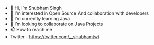 - 👋 Hi, I’m Shubham Singh
- 👀 I’m interested in Open Source And collaboration with developers
- 🌱 I’m currently learning Java 
- 💞️ I’m looking to collaborate on Java Projects 
- 📫 How to reach me 
- Twitter - https://twitter.com/__shubhamtwt

<!---
ShubhamSinghgit/ShubhamSinghgit is a ✨ special ✨ repository because its `README.md` (this file) appears on your GitHub profile.
You can click the Preview link to take a look at your changes.
--->
